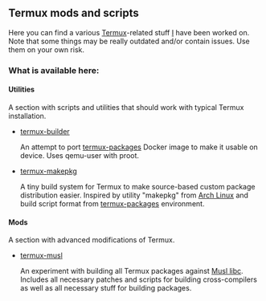 ## Termux mods and scripts

Here you can find a various [Termux](https://termux.com)-related stuff [I](https://github.com/xeffyr) have been worked on.
Note that some things may be really outdated and/or contain issues. Use them on your own risk.

### What is available here:

#### Utilities

A section with scripts and utilities that should work with typical Termux installation.

* [termux-builder](./termux-builder)

  An attempt to port [termux-packages](https://github.com/termux/termux-packages) Docker image to make it usable on device. Uses
  qemu-user with proot.

* [termux-makepkg](./termux-makepkg)

  A tiny build system for Termux to make source-based custom package distribution easier.
  Inspired by utility "makepkg" from [Arch Linux](https://www.archlinux.org/) and build script format from [termux-packages](https://github.com/termux/termux-packages)
  environment.

#### Mods

A section with advanced modifications of Termux.

* [termux-musl](./termux-musl)

  An experiment with building all Termux packages against [Musl libc](https://www.musl-libc.org/). Includes all necessary patches
  and scripts for building cross-compilers as well as all necessary stuff for building packages.
